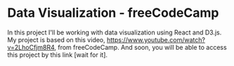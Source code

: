 # Data Visualization - freeCodeCamp
In this project I'll be working with data visualization using React and D3.js. My project is based on this video, https://www.youtube.com/watch?v=2LhoCfjm8R4, from freeCodeCamp. And soon, you will be able to access this project by this link [wait for it].
